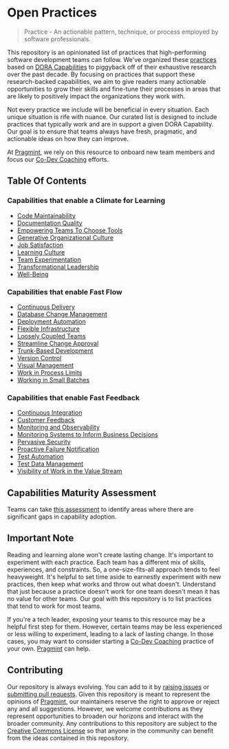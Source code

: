 # Open Practices

> Practice - An actionable pattern, technique, or process employed by software professionals.

This repository is an opinionated list of practices that high-performing software development teams can follow. We've organized these [practices](/practices/) based on [DORA Capabilities](https://dora.dev/capabilities/) to piggyback off of their exhaustive research over the past decade. By focusing on practices that support these research-backed capabilities, we aim to give readers many actionable opportunities to grow their skills and fine-tune their processes in areas that are likely to positively impact the organizations they work with.

Not every practice we include will be beneficial in every situation. Each unique situation is rife with nuance. Our curated list is designed to include practices that typically work and are in support a given DORA Capability. Our goal is to ensure that teams always have fresh, pragmatic, and actionable ideas on how they can improve.

At [Pragmint](https://pragmint.com/), we rely on this resource to onboard new team members and focus our [Co-Dev Coaching](https://www.pragmint.com/insight/what-is-co-dev-coaching) efforts.

## Table Of Contents

### Capabilities that enable a Climate for Learning

- [Code Maintainability](/capabilities/code-maintainability.md)
- [Documentation Quality](/capabilities/documentation-quality.md)
- [Empowering Teams To Choose Tools](/capabilities/empowering-teams-to-choose-tools.md)
- [Generative Organizational Culture](/capabilities/generative-organizational-culture.md)
- [Job Satisfaction](/capabilities/job-satisfaction.md)
- [Learning Culture](/capabilities/learning-culture.md)
- [Team Experimentation](/capabilities/team-experimentation.md)
- [Transformational Leadership](/capabilities/transformational-leadership.md)
- [Well-Being](/capabilities/well-being.md)

### Capabilities that enable Fast Flow

- [Continuous Delivery](/capabilities/continuous-delivery.md)
- [Database Change Management](/capabilities/database-change-management.md)
- [Deployment Automation](/capabilities/deployment-automation.md)
- [Flexible Infrastructure](/capabilities/flexible-infrastructure.md)
- [Loosely Coupled Teams](/capabilities/loosely-coupled-teams.md)
- [Streamline Change Approval](/capabilities/streamline-change-approval.md)
- [Trunk-Based Development](/capabilities/trunk-based-development.md)
- [Version Control](/capabilities/version-control.md)
- [Visual Management](/capabilities/visual-management.md)
- [Work in Process Limits](/capabilities/work-in-process-limits.md)
- [Working in Small Batches](/capabilities/working-in-small-batches.md)

### Capabilities that enable Fast Feedback

- [Continuous Integration](/capabilities/continuous-integration.md)
- [Customer Feedback](/capabilities/customer-feedback.md)
- [Monitoring and Observability](/capabilities/monitoring-and-observability.md)
- [Monitoring Systems to Inform Business Decisions](/capabilities/monitoring-systems-to-inform-business-decisions.md)
- [Pervasive Security](/capabilities/pervasive-security.md)
- [Proactive Failure Notification](/capabilities/proactive-failure-notification.md)
- [Test Automation](/capabilities/test-automation.md)
- [Test Data Management](/capabilities/test-data-management.md)
- [Visibility of Work in the Value Stream](/capabilities/visibility-of-work-in-the-value-stream.md)

## Capabilities Maturity Assessment

Teams can take [this assessment](/capabilities-maturity-assessment.md) to identify areas where there are significant gaps in capability adoption.

## Important Note

Reading and learning alone won't create lasting change. It's important to experiment with each practice. Each team has a different mix of skills, experiences, and constraints. So, a one-size-fits-all approach tends to feel heavyweight. It's helpful to set time aside to earnestly experiment with new practices, then keep what works and throw out what doesn't. Understand that just because a practice doesn't work for one team doesn't mean it has no value for other teams. Our goal with this repository is to list practices that tend to work for most teams.

If you're a tech leader, exposing your teams to this resource may be a helpful first step for them. However, certain teams may be less experienced or less willing to experiment, leading to a lack of lasting change. In those cases, you may want to consider starting a [Co-Dev Coaching](https://www.pragmint.com/insight/what-is-co-dev-coaching) practice of your own. [Pragmint](https://pragmint.com/) can help.

## Contributing

Our repository is always evolving. You can add to it by [raising issues](https://github.com/pragmint/open-practices/issues) or [submitting pull requests](https://github.com/pragmint/open-practices/pulls). Given this repository is meant to represent the opinions of [Pragmint](https://pragmint.com/), our maintainers reserve the right to approve or reject any and all suggestions. However, we welcome contributions as they represent opportunities to broaden our horizons and interact with the broader community. Any contributions to this repository are subject to the [Creative Commons License](/LICENSE.txt) so that anyone in the community can benefit from the ideas contained in this repository.
